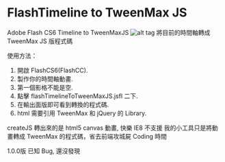 FlashTimeline to TweenMax JS
===========================

Adobe Flash CS6 Timeline to TweenMaxJS
![alt tag](https://raw.githubusercontent.com/milkmidi/flashtimeline_to_tweenmaxjs/master/img.jpg)
將目前的時間軸轉成 TweenMax JS 版程式碼

使用方法：
1. 開啟 FlashCS6(FlashCC).
2. 製作你的時間軸動畫.
3. 第一個影格不能是空.
4. 點擊 flashTimelineToTweenMaxJS.jsfl 二下.
5. 在輸出面版即可看到轉換的程式碼.
6. html 需要引用 TweenMax 和 jQuery 的 Library.

createJS 轉出來的是 html5 canvas 動畫, 快樂 IE8 不支援
我的小工具只是將動畫轉成 TweenMax 的程式碼，省去前端攻城屍 Coding 時間


1.0.0版
已知 Bug, 還沒發現


